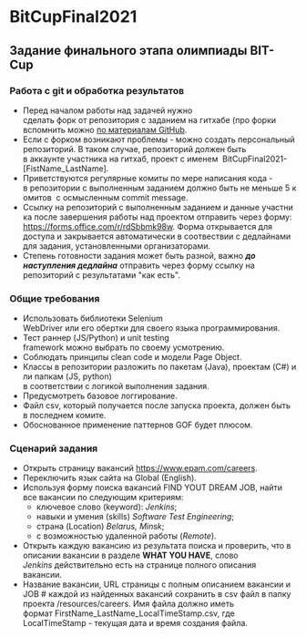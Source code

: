 # BitCupFinal2021

## Задание финального этапа олимпиады BIT-Cup

### Работа с git и обработка результатов

- Перед началом работы над задачей нужно сделать форк от репозитория с заданием на гитхабе (про форки вспомнить можно [по материaлам GitHub](https://docs.github.com/en/get-started/quickstart/fork-a-repo).
- Если с форком возникают проблемы - можно создать персональный репозиторий. В таком случае, репозиторий должен быть в аккаунте участника на гитхаб, проект с именем 
BitCupFinal2021-[FistName_LastName].
- Приветствуются регулярные комиты по мере написания кода - в репозитории с выполненным заданием должно быть не меньше 5 комитов  с осмысленным commit message.
- Ссылку на репозиторий с выполненным заданием и данные участника после завершения работы над проектом отправить через форму: 
https://forms.office.com/r/rdSbbmk98w.
Форма открывается для доступа и закрывается автоматически в соотвествии с дедлайнами для задания, установленными организаторами.
- Степень готовности задания может быть разной, важно ***до наступления дедлайна*** отправить через форму ссылку на репозиторий с результатами "как есть".

### Общие требования

- Использовать библиотеки Selenium WebDriver или его обертки для своего языка программирования. 
- Тест раннер (JS/Python) и unit testing framework можно выбрать по своему усмотрению. 
- Соблюдать принципы clean code и модели Page Object. 
- Классы в репозитории разложить по пакетам (Java), проектам (C#) или папкам (JS, python) в соответствии с логикой выполнения задания. 
- Предусмотреть базовое логгирование. 
- Файл csv, который получается после запуска проекта, должен быть в последнем комите.
- Обоснованное применение паттернов GOF будет плюсом.

### Сценарий задания

- Открыть страницу вакансий https://www.epam.com/careers.
- Переключить язык cайта на Global (English). 
- Используя форму поиска вакансий FIND YOUT DREAM JOB, найти все вакансии по следующим критериям:
    - ключевое слово (keyword): *Jenkins*; 
    - навыки и умения (skills) *Software Test Engineering*;
    - страна (Location) *Belarus, Minsk*;
    - с возможностью удаленной работы (*Remote*).  
- Открыть каждую вакансию из результата поиска и проверить, что в описании вакансии в разделе **WHAT YOU HAVE**, слово *Jenkins* действительно есть на странице полного описания вакансии. 
- Название вакансии, URL страницы с полным описанием вакансии и JOB # каждой из найденных вакансий сохранить в csv файл в папку проекта /resources/careers. Имя файла должно иметь формат FirstName_LastName_LocalTimeStamp.csv, где LocalTimeStamp - текущая дата и время создания файла.
